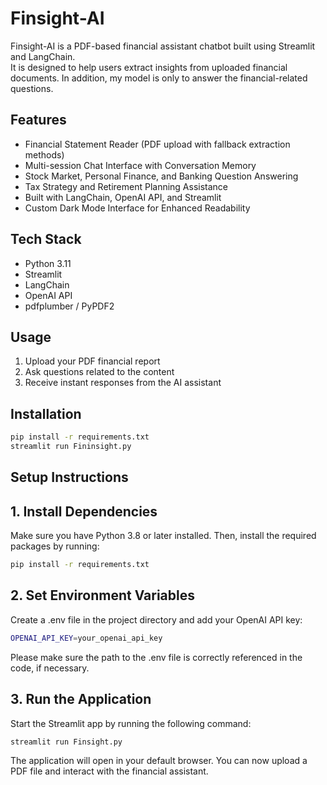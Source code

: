 # Finsight-AI

Finsight-AI is a PDF-based financial assistant chatbot built using Streamlit and LangChain.  
It is designed to help users extract insights from uploaded financial documents. In addition, 
my model is only to answer the financial-related questions. 

## Features

- Financial Statement Reader (PDF upload with fallback extraction methods)
- Multi-session Chat Interface with Conversation Memory
- Stock Market, Personal Finance, and Banking Question Answering
- Tax Strategy and Retirement Planning Assistance
- Built with LangChain, OpenAI API, and Streamlit
- Custom Dark Mode Interface for Enhanced Readability

## Tech Stack

- Python 3.11
- Streamlit
- LangChain
- OpenAI API
- pdfplumber / PyPDF2

## Usage

1. Upload your PDF financial report
2. Ask questions related to the content
3. Receive instant responses from the AI assistant

## Installation

```bash
pip install -r requirements.txt
streamlit run Fininsight.py
```

## Setup Instructions

## 1. Install Dependencies

Make sure you have Python 3.8 or later installed. Then, install the required packages by running:

```bash
pip install -r requirements.txt
```

## 2. Set Environment Variables

Create a .env file in the project directory and add your OpenAI API key:

```bash
OPENAI_API_KEY=your_openai_api_key
```

Please make sure the path to the .env file is correctly referenced in the code, if necessary.

## 3. Run the Application
Start the Streamlit app by running the following command:

```bash
streamlit run Finsight.py
```

The application will open in your default browser. You can now upload a PDF file and interact with the financial assistant.
